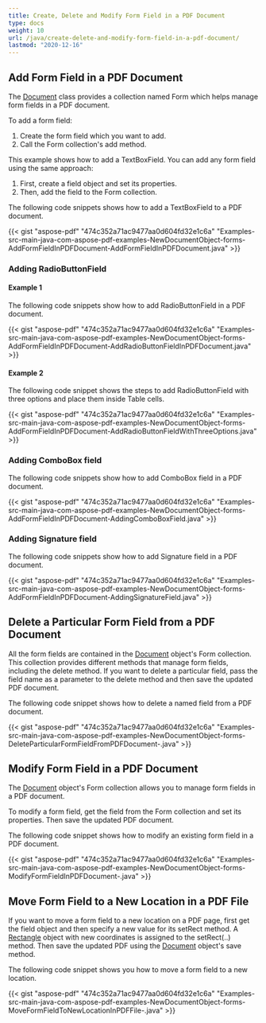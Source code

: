```yaml
---
title: Create, Delete and Modify Form Field in a PDF Document
type: docs
weight: 10
url: /java/create-delete-and-modify-form-field-in-a-pdf-document/
lastmod: "2020-12-16"
---
```


## **Add Form Field in a PDF Document**
The [Document](https://apireference.aspose.com/java/pdf/com.aspose.pdf/Document) class provides a collection named Form which helps manage form fields in a PDF document.

To add a form field:

1. Create the form field which you want to add.
1. Call the Form collection's add method.

This example shows how to add a TextBoxField. You can add any form field using the same approach:

1. First, create a field object and set its properties.
1. Then, add the field to the Form collection.

The following code snippets shows how to add a TextBoxField to a PDF document.



{{< gist "aspose-pdf" "474c352a71ac9477aa0d604fd32e1c6a" "Examples-src-main-java-com-aspose-pdf-examples-NewDocumentObject-forms-AddFormFieldInPDFDocument-AddFormFieldInPDFDocument.java" >}}
### **Adding RadioButtonField**
#### **Example 1**
The following code snippets show how to add RadioButtonField in a PDF document.

{{< gist "aspose-pdf" "474c352a71ac9477aa0d604fd32e1c6a" "Examples-src-main-java-com-aspose-pdf-examples-NewDocumentObject-forms-AddFormFieldInPDFDocument-AddRadioButtonFieldInPDFDocument.java" >}}
#### **Example 2**
The following code snippet shows the steps to add RadioButtonField with three options and place them inside Table cells.

{{< gist "aspose-pdf" "474c352a71ac9477aa0d604fd32e1c6a" "Examples-src-main-java-com-aspose-pdf-examples-NewDocumentObject-forms-AddFormFieldInPDFDocument-AddRadioButtonFieldWithThreeOptions.java" >}}
### **Adding ComboBox field**
The following code snippets show how to add ComboBox field in a PDF document.

{{< gist "aspose-pdf" "474c352a71ac9477aa0d604fd32e1c6a" "Examples-src-main-java-com-aspose-pdf-examples-NewDocumentObject-forms-AddFormFieldInPDFDocument-AddingComboBoxField.java" >}}
### **Adding Signature field**
The following code snippets show how to add Signature field in a PDF document.

{{< gist "aspose-pdf" "474c352a71ac9477aa0d604fd32e1c6a" "Examples-src-main-java-com-aspose-pdf-examples-NewDocumentObject-forms-AddFormFieldInPDFDocument-AddingSignatureField.java" >}}
## **Delete a Particular Form Field from a PDF Document**
All the form fields are contained in the [Document](https://apireference.aspose.com/java/pdf/com.aspose.pdf/Document) object's Form collection. This collection provides different methods that manage form fields, including the delete method. If you want to delete a particular field, pass the field name as a parameter to the delete method and then save the updated PDF document.

The following code snippet shows how to delete a named field from a PDF document.

{{< gist "aspose-pdf" "474c352a71ac9477aa0d604fd32e1c6a" "Examples-src-main-java-com-aspose-pdf-examples-NewDocumentObject-forms-DeleteParticularFormFieldFromPDFDocument-.java" >}}
## **Modify Form Field in a PDF Document**
The [Document](https://apireference.aspose.com/java/pdf/com.aspose.pdf/Document) object's Form collection allows you to manage form fields in a PDF document.

To modify a form field, get the field from the Form collection and set its properties. Then save the updated PDF document.

The following code snippet shows how to modify an existing form field in a PDF document.

{{< gist "aspose-pdf" "474c352a71ac9477aa0d604fd32e1c6a" "Examples-src-main-java-com-aspose-pdf-examples-NewDocumentObject-forms-ModifyFormFieldInPDFDocument-.java" >}}
## **Move Form Field to a New Location in a PDF File**
If you want to move a form field to a new location on a PDF page, first get the field object and then specify a new value for its setRect method. A [Rectangle](https://apireference.aspose.com/java/pdf/com.aspose.pdf/Rectangle) object with new coordinates is assigned to the setRect(..) method. Then save the updated PDF using the [Document](https://apireference.aspose.com/java/pdf/com.aspose.pdf/Document) object's save method.

The following code snippet shows you how to move a form field to a new location.

{{< gist "aspose-pdf" "474c352a71ac9477aa0d604fd32e1c6a" "Examples-src-main-java-com-aspose-pdf-examples-NewDocumentObject-forms-MoveFormFieldToNewLocationInPDFFile-.java" >}}
